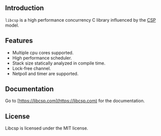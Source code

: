 ## Introduction

`libcsp` is a high performance concurrency C library influenced by the
[CSP](https://en.wikipedia.org/wiki/Communicating_sequential_processes) model.

## Features

- Multiple cpu cores supported.
- High performance scheduler.
- Stack size statically analyzed in compile time.
- Lock-free channel.
- Netpoll and timer are supported.

## Documentation

Go to [https://libcsp.com](https://libcsp.com) for the documentation.

## License

Libcsp is licensed under the MIT license.
